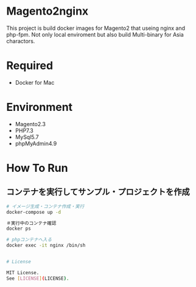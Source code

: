 # Magento2nginx

This project is build docker images for Magento2 that useing nginx and php-fpm.
Not only local enviroment but also build Multi-binary for Asia charactors.

# Required

* Docker for Mac

# Environment

* Magento2.3
* PHP7.3
* MySql5.7
* phpMyAdmin4.9

# How To Run

## コンテナを実行してサンプル・プロジェクトを作成
```bash
# イメージ生成・コンテナ作成・実行
docker-compose up -d

＃実行中のコンテナ確認
docker ps

# phpコンテナへ入る
docker exec -it nginx /bin/sh


# License

MIT License.
See [LICENSE](LICENSE).

